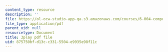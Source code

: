 ```yaml
---
content_type: resource
description: ''
file: https://ol-ocw-studio-app-qa.s3.amazonaws.com/courses/6-004-computation-structures-spring-2017/875750bfd13cc3315504e9935e98f11c_TV6AtNbmLBE.pdf
file_type: application/pdf
parent_uid: null
resourcetype: Document
title: 3play pdf file
uid: 875750bf-d13c-c331-5504-e9935e98f11c
---
```

